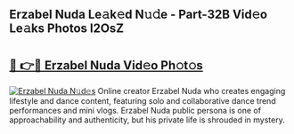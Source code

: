 ## Erzabel Nuda Le𝚊k𝚎d N𝚞𝚍e - Part-32B Vid𝚎o Le𝚊ks Photos l2OsZ

# <h2><a href="http://fbbmm1m.evod.top/?m=Erzabel+Nuda">🔗 👉🔴 Erzabel Nuda Vid𝚎o Ph𝚘t𝚘s</a></h2>

[![Erzabel Nuda N𝚞d𝚎s](https://i.imgur.com/8V9OHl7.gif)](http://fbbmm1m.evod.top/?m=Erzabel+Nuda)
Online creator Erzabel Nuda who creates engaging lifestyle and dance content, featuring solo and collaborative dance trend performances and mini vlogs. Erzabel Nuda public persona is one of approachability and authenticity, but his private life is shrouded in mystery. 
